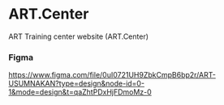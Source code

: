# ART.Center
ART Training center website (ART.Center)
### Figma 
https://www.figma.com/file/0uI0721UH9ZbkCmpB6bp2r/ART-USUMNAKAN?type=design&node-id=0-1&mode=design&t=qaZhtPDxHjFDmoMz-0